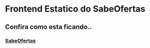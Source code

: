 # Frontend Estatico do SabeOfertas

## Confira como esta ficando..

### [SabeOfertas](https://sabeofertas.netlify.com/)
